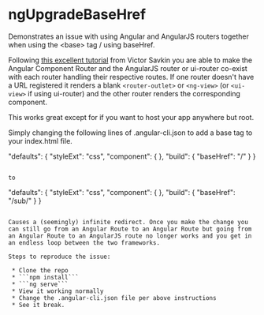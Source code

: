# ngUpgradeBaseHref
Demonstrates an issue with using Angular and AngularJS routers together when using the &lt;base> tag / using baseHref.

Following [this excellent tutorial](https://blog.nrwl.io/using-ngupgrade-like-a-pro-lazy-loading-angularjs-applications-469819f5c86) from Victor Savkin you are able to make the Angular Component Router and the AngularJS router or ui-router co-exist with each router handling their respective routes. If one router doesn't have a URL registered it renders a blank ```<router-outlet>``` or ```<ng-view>``` (or ```<ui-view>``` if using ui-router) and the other router renders the corresponding component.

This works great except for if you want to host your app anywhere but root.

Simply changing the following lines of .angular-cli.json to add a base tag to your index.html file.

"defaults": {
    "styleExt": "css",
    "component": {
    },
    "build": {
      "baseHref": "/"
    }
  }
```

to

```
"defaults": {
    "styleExt": "css",
    "component": {
    },
    "build": {
      "baseHref": "/sub/"
    }
  }
```

Causes a (seemingly) infinite redirect. Once you make the change you can still go from an Angular Route to an Angular Route but going from an Angular Route to an AngularJS route no longer works and you get in an endless loop between the two frameworks.

Steps to reproduce the issue:

 * Clone the repo
 * ```npm install```
 * ```ng serve```
 * View it working normally
 * Change the .angular-cli.json file per above instructions
 * See it break.